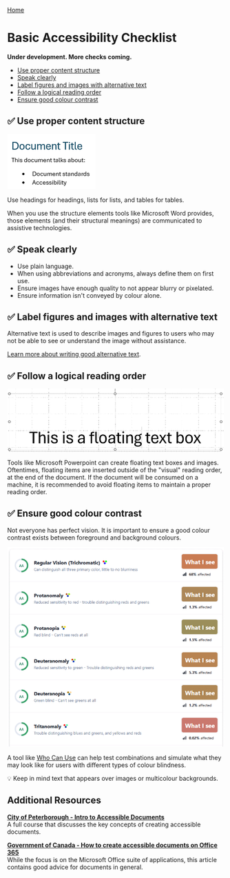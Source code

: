[Home](https://cityssm.github.io/accessibility-toolbox/)

# Basic Accessibility Checklist

**Under development. More checks coming.**

- [Use proper content structure](#-use-proper-content-structure)
- [Speak clearly](#-speak-clearly)
- [Label figures and images with alternative text](#-label-figures-and-images-with-alternative-text)
- [Follow a logical reading order](#-follow-a-logical-reading-order)
- [Ensure good colour contrast](#-ensure-good-colour-contrast)

## ✅ Use proper content structure

![Structual Elements](./structuralElements.png)

Use headings for headings, lists for lists, and tables for tables.

When you use the structure elements tools like Microsoft Word provides,
those elements (and their structural meanings) are communicated
to assistive technologies.

## ✅ Speak clearly

- Use plain language.
- When using abbreviations and acronyms, always define them on first use.
- Ensure images have enough quality to not appear blurry or pixelated.
- Ensure information isn't conveyed by colour alone.

## ✅ Label figures and images with alternative text

Alternative text is used to describe images and figures to users
who may not be able to see or understand the image without assistance.

[Learn more about writing good alternative text](https://cityssm.github.io/tip-of-the-month/2024/03-mar/alternative-text.html).

## ✅ Follow a logical reading order

![Floating Text Box Example](./floatingTextBox.png)

Tools like Microsoft Powerpoint can create floating text boxes and images.
Oftentimes, floating items are inserted outside of the "visual" reading order,
at the end of the document. If the document will be consumed on a machine,
it is recommended to avoid floating items to maintain a proper reading order.

## ✅ Ensure good colour contrast

Not everyone has perfect vision. It is important to ensure a good
colour contrast exists between foreground and background colours.

![Colour Contrast](./colourContrast.png)

A tool like [Who Can Use](https://www.whocanuse.com) can help test
combinations and simulate what they may look like for users with
different types of colour blindness.

💡 Keep in mind text that appears over images or multicolour backgrounds.

## Additional Resources

[**City of Peterborough - Intro to Accessible Documents**](https://peterboroughcourses.esolg.ca/en/accessibilitycourses/IAS105/index.html#/)<br />
A full course that discusses the key concepts of creating accessible documents.

[**Government of Canada - How to create accessible documents on Office 365**](https://a11y.canada.ca/en/how-to-create-accessible-documents-in-microsoft-365/https://a11y.canada.ca/en/how-to-create-accessible-documents-in-microsoft-365/)<br />
While the focus is on the Microsoft Office suite of applications,
this article contains good advice for documents in general.
